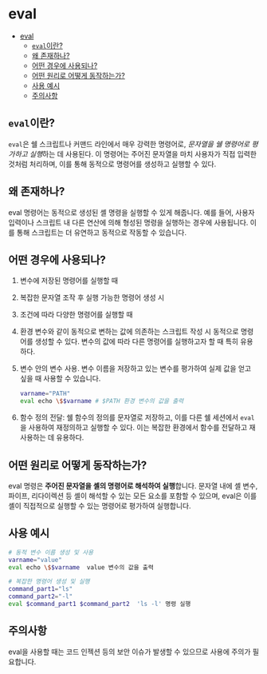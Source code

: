 # eval

- [eval](#eval)
    - [`eval`이란?](#eval이란)
    - [왜 존재하나?](#왜-존재하나)
    - [어떤 경우에 사용되나?](#어떤-경우에-사용되나)
    - [어떤 원리로 어떻게 동작하는가?](#어떤-원리로-어떻게-동작하는가)
    - [사용 예시](#사용-예시)
    - [주의사항](#주의사항)

## `eval`이란?

`eval`은 쉘 스크립트나 커맨드 라인에서 매우 강력한 명령어로, *문자열을 쉘 명령어로 평가하고 실행*하는 데 사용된다.
이 명령어는 주어진 문자열을 마치 사용자가 직접 입력한 것처럼 처리하며, 이를 통해 동적으로 명령어를 생성하고 실행할 수 있다.

## 왜 존재하나?

eval 명령어는 동적으로 생성된 셸 명령을 실행할 수 있게 해줍니다.
예를 들어, 사용자 입력이나 스크립트 내 다른 연산에 의해 형성된 명령을 실행하는 경우에 사용됩니다.
이를 통해 스크립트는 더 유연하고 동적으로 작동할 수 있습니다.

## 어떤 경우에 사용되나?

1. 변수에 저장된 명령어를 실행할 때
2. 복잡한 문자열 조작 후 실행 가능한 명령어 생성 시
3. 조건에 따라 다양한 명령어를 실행할 때
4. 환경 변수와 같이 동적으로 변하는 값에 의존하는 스크립트 작성 시 동적으로 명령어를 생성할 수 있다. 변수의 값에 따라 다른 명령어를 실행하고자 할 때 특히 유용하다.
5. 변수 안의 변수 사용. 변수 이름을 저장하고 있는 변수를 평가하여 실제 값을 얻고 싶을 때 사용할 수 있습니다.

    ```bash
    varname="PATH"
    eval echo \$$varname # $PATH 환경 변수의 값을 출력
    ```

6. 함수 정의 전달: 쉘 함수의 정의를 문자열로 저장하고, 이를 다른 쉘 세션에서 `eval`을 사용하여 재정의하고 실행할 수 있다. 이는 복잡한 환경에서 함수를 전달하고 재사용하는 데 유용하다.

## 어떤 원리로 어떻게 동작하는가?

eval 명령은 **주어진 문자열을 셸의 명령어로 해석하여 실행**합니다.
문자열 내에 셸 변수, 파이프, 리다이렉션 등 셸이 해석할 수 있는 모든 요소를 포함할 수 있으며,
eval은 이를 셸이 직접적으로 실행할 수 있는 명령어로 평가하여 실행합니다.

## 사용 예시

```bash
# 동적 변수 이름 생성 및 사용
varname="value"
eval echo \$$varname  value 변수의 값을 출력
```

```bash
# 복잡한 명령어 생성 및 실행
command_part1="ls"
command_part2="-l"
eval $command_part1 $command_part2  'ls -l' 명령 실행
```

## 주의사항

eval을 사용할 때는 코드 인젝션 등의 보안 이슈가 발생할 수 있으므로 사용에 주의가 필요합니다.
